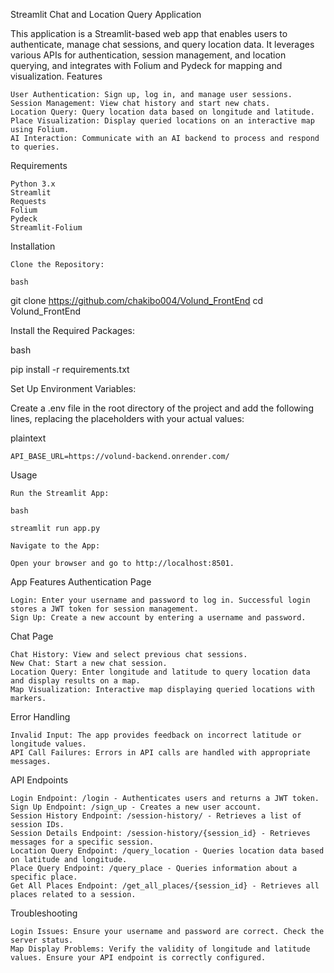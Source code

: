 Streamlit Chat and Location Query Application

This application is a Streamlit-based web app that enables users to authenticate, manage chat sessions, and query location data. It leverages various APIs for authentication, session management, and location querying, and integrates with Folium and Pydeck for mapping and visualization.
Features

    User Authentication: Sign up, log in, and manage user sessions.
    Session Management: View chat history and start new chats.
    Location Query: Query location data based on longitude and latitude.
    Place Visualization: Display queried locations on an interactive map using Folium.
    AI Interaction: Communicate with an AI backend to process and respond to queries.

Requirements

    Python 3.x
    Streamlit
    Requests
    Folium
    Pydeck
    Streamlit-Folium

Installation

    Clone the Repository:

    bash

git clone https://github.com/chakibo004/Volund_FrontEnd
cd Volund_FrontEnd

Install the Required Packages:

bash

pip install -r requirements.txt

Set Up Environment Variables:

Create a .env file in the root directory of the project and add the following lines, replacing the placeholders with your actual values:

plaintext

    API_BASE_URL=https://volund-backend.onrender.com/

Usage

    Run the Streamlit App:

    bash

    streamlit run app.py

    Navigate to the App:

    Open your browser and go to http://localhost:8501.

App Features
Authentication Page

    Login: Enter your username and password to log in. Successful login stores a JWT token for session management.
    Sign Up: Create a new account by entering a username and password.

Chat Page

    Chat History: View and select previous chat sessions.
    New Chat: Start a new chat session.
    Location Query: Enter longitude and latitude to query location data and display results on a map.
    Map Visualization: Interactive map displaying queried locations with markers.

Error Handling

    Invalid Input: The app provides feedback on incorrect latitude or longitude values.
    API Call Failures: Errors in API calls are handled with appropriate messages.

API Endpoints

    Login Endpoint: /login - Authenticates users and returns a JWT token.
    Sign Up Endpoint: /sign_up - Creates a new user account.
    Session History Endpoint: /session-history/ - Retrieves a list of session IDs.
    Session Details Endpoint: /session-history/{session_id} - Retrieves messages for a specific session.
    Location Query Endpoint: /query_location - Queries location data based on latitude and longitude.
    Place Query Endpoint: /query_place - Queries information about a specific place.
    Get All Places Endpoint: /get_all_places/{session_id} - Retrieves all places related to a session.

Troubleshooting

    Login Issues: Ensure your username and password are correct. Check the server status.
    Map Display Problems: Verify the validity of longitude and latitude values. Ensure your API endpoint is correctly configured.

